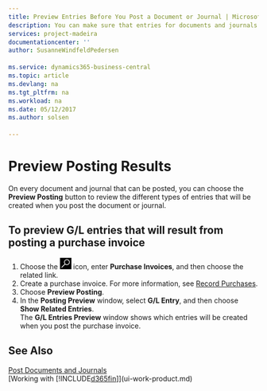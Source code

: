 ```yaml
---
title: Preview Entries Before You Post a Document or Journal | Microsoft Docs
description: You can make sure that entries for documents and journals are accurate before you post them to the general ledger.
services: project-madeira
documentationcenter: ''
author: SusanneWindfeldPedersen

ms.service: dynamics365-business-central
ms.topic: article
ms.devlang: na
ms.tgt_pltfrm: na
ms.workload: na
ms.date: 05/12/2017
ms.author: solsen

---
```

# Preview Posting Results
On every document and journal that can be posted, you can choose the **Preview Posting** button to review the different types of entries that will be created when you post the document or journal.

## To preview G/L entries that will result from posting a purchase invoice
1. Choose the ![Search for Page or Report](media/ui-search/search_small.png "Search for Page or Report icon") icon, enter **Purchase Invoices**, and then choose the related link.
2. Create a purchase invoice. For more information, see [Record Purchases](purchasing-how-record-purchases.md).
3. Choose **Preview Posting**.
4. In the **Posting Preview** window, select **G/L Entry**, and then choose **Show Related Entries**.  
   The **G/L Entries Preview** window shows which entries will be created when you post the purchase invoice.

## See Also
[Post Documents and Journals](ui-post-documents-journals.md)  
[Working with [!INCLUDE[d365fin](includes/d365fin_md.md)]](ui-work-product.md)

